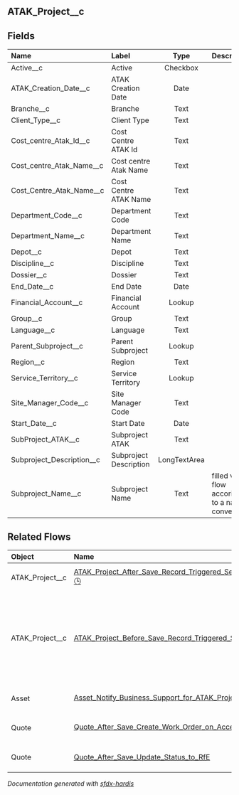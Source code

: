 ## ATAK_Project__c

<!-- Object description -->

## Fields

| Name      | Label | Type | Description |
| :-------- | :---- | :--: | :---------- | 
| Active__c | Active | Checkbox | <!-- --> |
| ATAK_Creation_Date__c | ATAK Creation Date | Date | <!-- --> |
| Branche__c | Branche | Text | <!-- --> |
| Client_Type__c | Client Type | Text | <!-- --> |
| Cost_centre_Atak_Id__c | Cost Centre ATAK Id | Text | <!-- --> |
| Cost_centre_Atak_Name__c | Cost centre Atak Name | Text | <!-- --> |
| Cost_Centre_Atak_Name__c | Cost Centre ATAK Name | Text | <!-- --> |
| Department_Code__c | Department Code | Text | <!-- --> |
| Department_Name__c | Department Name | Text | <!-- --> |
| Depot__c | Depot | Text | <!-- --> |
| Discipline__c | Discipline | Text | <!-- --> |
| Dossier__c | Dossier | Text | <!-- --> |
| End_Date__c | End Date | Date | <!-- --> |
| Financial_Account__c | Financial Account | Lookup | <!-- --> |
| Group__c | Group | Text | <!-- --> |
| Language__c | Language | Text | <!-- --> |
| Parent_Subproject__c | Parent Subproject | Lookup | <!-- --> |
| Region__c | Region | Text | <!-- --> |
| Service_Territory__c | Service Territory | Lookup | <!-- --> |
| Site_Manager_Code__c | Site Manager Code | Text | <!-- --> |
| Start_Date__c | Start Date | Date | <!-- --> |
| SubProject_ATAK__c | Subproject ATAK | Text | <!-- --> |
| Subproject_Description__c | Subproject Description | LongTextArea | <!-- --> |
| Subproject_Name__c | Subproject Name | Text | filled via a flow accoridng to a naming convention |


## Related Flows

| Object | Name      | Type | Description |
| :----  | :-------- | :--: | :---------- | 
| ATAK_Project__c | [ATAK_Project_After_Save_Record_Triggered_Set_Territory_And_Owner](../flows/ATAK_Project_After_Save_Record_Triggered_Set_Territory_And_Owner.md) [🕒](../flows/ATAK_Project_After_Save_Record_Triggered_Set_Territory_And_Owner-history.md) |  Record Before Save | <!-- --> |
| ATAK_Project__c | [ATAK_Project_Before_Save_Record_Triggered_Set_Naming_Convention](../flows/ATAK_Project_Before_Save_Record_Triggered_Set_Naming_Convention.md) |  Record Before Save | Flow that gives an automatic name to ATAK projects that do not receive their name from ATAK |
| Asset | [Asset_Notify_Business_Support_for_ATAK_Project](../flows/Asset_Notify_Business_Support_for_ATAK_Project.md) [🕒](../flows/Asset_Notify_Business_Support_for_ATAK_Project-history.md) |  Record After Save | <!-- --> |
| Quote | [Quote_After_Save_Create_Work_Order_on_Acceptance](../flows/Quote_After_Save_Create_Work_Order_on_Acceptance.md) [🕒](../flows/Quote_After_Save_Create_Work_Order_on_Acceptance-history.md) |  Record After Save | <!-- --> |
| Quote | [Quote_After_Save_Update_Status_to_RfE](../flows/Quote_After_Save_Update_Status_to_RfE.md) |  Record After Save | <!-- --> |


_Documentation generated with [sfdx-hardis](https://sfdx-hardis.cloudity.com)_
